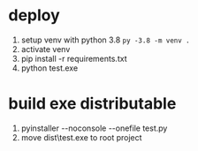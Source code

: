 # deploy

1. setup venv with python 3.8 ```py -3.8 -m venv .```
2. activate venv
3. pip install -r requirements.txt
4. python test.exe

# build exe distributable

1. pyinstaller --noconsole --onefile test.py
2. move dist\test.exe to root project
